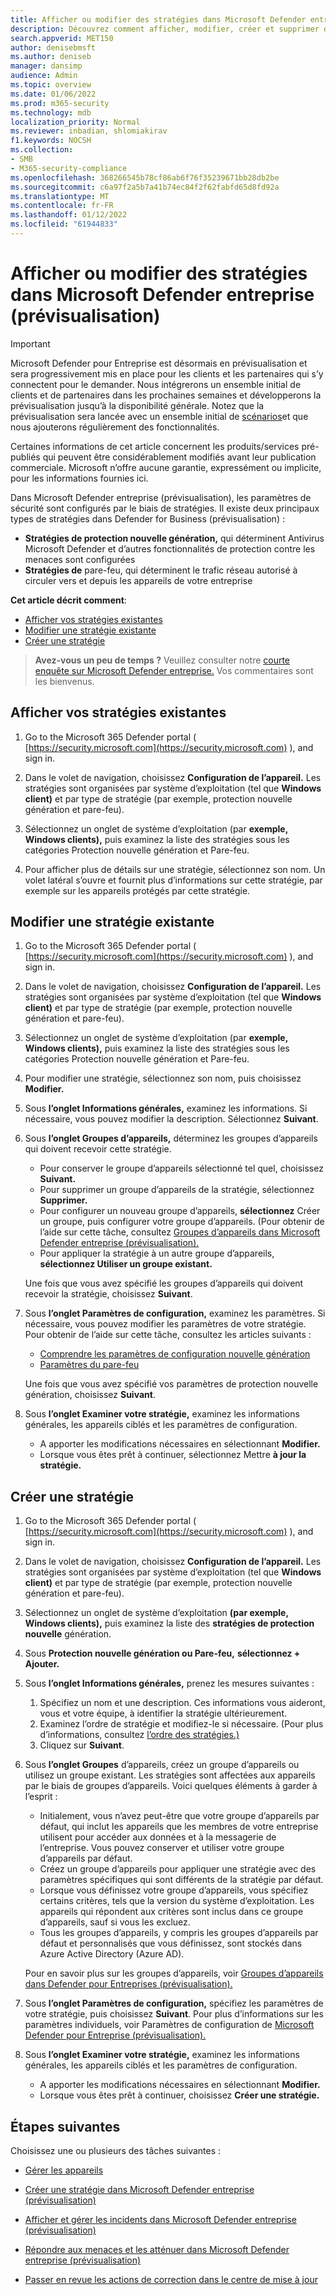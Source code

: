 ```yaml
---
title: Afficher ou modifier des stratégies dans Microsoft Defender entreprise (prévisualisation)
description: Découvrez comment afficher, modifier, créer et supprimer des stratégies de protection nouvelle génération dans Microsoft Defender pour Entreprises (prévisualisation)
search.appverid: MET150
author: denisebmsft
ms.author: deniseb
manager: dansimp
audience: Admin
ms.topic: overview
ms.date: 01/06/2022
ms.prod: m365-security
ms.technology: mdb
localization_priority: Normal
ms.reviewer: inbadian, shlomiakirav
f1.keywords: NOCSH
ms.collection:
- SMB
- M365-security-compliance
ms.openlocfilehash: 368266545b78cf86ab6f76f35239671bb28db2be
ms.sourcegitcommit: c6a97f2a5b7a41b74ec84f2f62fabfd65d8fd92a
ms.translationtype: MT
ms.contentlocale: fr-FR
ms.lasthandoff: 01/12/2022
ms.locfileid: "61944833"
---
```

# <a name="view-or-edit-policies-in-microsoft-defender-for-business-preview"></a>Afficher ou modifier des stratégies dans Microsoft Defender entreprise (prévisualisation)

> [!IMPORTANT]
> Microsoft Defender pour Entreprise est désormais en prévisualisation et [](https://aka.ms/mdb-preview) sera progressivement mis en place pour les clients et les partenaires qui s’y connectent pour le demander. Nous intégrerons un ensemble initial de clients et de partenaires dans les prochaines semaines et développerons la prévisualisation jusqu’à la disponibilité générale. Notez que la prévisualisation sera lancée avec un ensemble initial de [scénarios](mdb-tutorials.md#try-these-preview-scenarios)et que nous ajouterons régulièrement des fonctionnalités.
> 
> Certaines informations de cet article concernent les produits/services pré-publiés qui peuvent être considérablement modifiés avant leur publication commerciale. Microsoft n’offre aucune garantie, expressément ou implicite, pour les informations fournies ici. 

Dans Microsoft Defender entreprise (prévisualisation), les paramètres de sécurité sont configurés par le biais de stratégies. Il existe deux principaux types de stratégies dans Defender for Business (prévisualisation) :

- **Stratégies de protection nouvelle génération,** qui déterminent Antivirus Microsoft Defender et d’autres fonctionnalités de protection contre les menaces sont configurées
- **Stratégies de** pare-feu, qui déterminent le trafic réseau autorisé à circuler vers et depuis les appareils de votre entreprise

**Cet article décrit comment**:

- [Afficher vos stratégies existantes](#view-your-existing-policies)
- [Modifier une stratégie existante](#edit-an-existing-policy)
- [Créer une stratégie](#create-a-new-policy)

>
> **Avez-vous un peu de temps ?**
> Veuillez consulter notre <a href="https://microsoft.qualtrics.com/jfe/form/SV_0JPjTPHGEWTQr4y" target="_blank">courte enquête sur Microsoft Defender entreprise.</a> Vos commentaires sont les bienvenus.
>

## <a name="view-your-existing-policies"></a>Afficher vos stratégies existantes

1. Go to the Microsoft 365 Defender portal ( [https://security.microsoft.com](https://security.microsoft.com) ), and sign in. 

2. Dans le volet de navigation, choisissez **Configuration de l’appareil.** Les stratégies sont organisées par système d’exploitation (tel que **Windows client)** et par type de stratégie (par exemple, protection nouvelle génération et pare-feu).   

3. Sélectionnez un onglet de système d’exploitation (par **exemple, Windows clients),** puis examinez la liste des stratégies sous les catégories Protection nouvelle génération et  Pare-feu.  

4. Pour afficher plus de détails sur une stratégie, sélectionnez son nom. Un volet latéral s’ouvre et fournit plus d’informations sur cette stratégie, par exemple sur les appareils protégés par cette stratégie.

## <a name="edit-an-existing-policy"></a>Modifier une stratégie existante

1. Go to the Microsoft 365 Defender portal ( [https://security.microsoft.com](https://security.microsoft.com) ), and sign in. 

2. Dans le volet de navigation, choisissez **Configuration de l’appareil.** Les stratégies sont organisées par système d’exploitation (tel que **Windows client)** et par type de stratégie (par exemple, protection nouvelle génération et pare-feu).   

3. Sélectionnez un onglet de système d’exploitation (par **exemple, Windows clients),** puis examinez la liste des stratégies sous les catégories Protection nouvelle génération et  Pare-feu.  

4. Pour modifier une stratégie, sélectionnez son nom, puis choisissez **Modifier.**

5. Sous **l’onglet Informations générales,** examinez les informations. Si nécessaire, vous pouvez modifier la description. Sélectionnez **Suivant**.

6. Sous **l’onglet Groupes d’appareils,** déterminez les groupes d’appareils qui doivent recevoir cette stratégie.  

   - Pour conserver le groupe d’appareils sélectionné tel quel, choisissez **Suivant.**
   - Pour supprimer un groupe d’appareils de la stratégie, sélectionnez **Supprimer.**
   - Pour configurer un nouveau groupe d’appareils, **sélectionnez** Créer un groupe, puis configurer votre groupe d’appareils. (Pour obtenir de l’aide sur cette tâche, consultez [Groupes d’appareils dans Microsoft Defender entreprise (prévisualisation).](mdb-create-edit-device-groups.md)
   - Pour appliquer la stratégie à un autre groupe d’appareils, **sélectionnez Utiliser un groupe existant.**

   Une fois que vous avez spécifié les groupes d’appareils qui doivent recevoir la stratégie, choisissez **Suivant**.

7. Sous **l’onglet Paramètres de configuration,** examinez les paramètres. Si nécessaire, vous pouvez modifier les paramètres de votre stratégie. Pour obtenir de l’aide sur cette tâche, consultez les articles suivants : 

   - [Comprendre les paramètres de configuration nouvelle génération](mdb-next-gen-configuration-settings.md)   
   - [Paramètres du pare-feu](mdb-firewall.md)

   Une fois que vous avez spécifié vos paramètres de protection nouvelle génération, choisissez **Suivant**.

8. Sous **l’onglet Examiner votre stratégie,** examinez les informations générales, les appareils ciblés et les paramètres de configuration. 

   - A apporter les modifications nécessaires en sélectionnant **Modifier.**
   - Lorsque vous êtes prêt à continuer, sélectionnez Mettre **à jour la stratégie.**

## <a name="create-a-new-policy"></a>Créer une stratégie

1. Go to the Microsoft 365 Defender portal ( [https://security.microsoft.com](https://security.microsoft.com) ), and sign in. 

2. Dans le volet de navigation, choisissez **Configuration de l’appareil.** Les stratégies sont organisées par système d’exploitation (tel que **Windows client)** et par type de stratégie (par exemple, protection nouvelle génération et pare-feu).   

3. Sélectionnez un onglet de système d’exploitation **(par exemple, Windows clients),** puis examinez la liste des **stratégies de protection nouvelle** génération. 

4. Sous **Protection nouvelle génération ou Pare-feu,** **sélectionnez + Ajouter.** 

5. Sous **l’onglet Informations générales,** prenez les mesures suivantes :

   1. Spécifiez un nom et une description. Ces informations vous aideront, vous et votre équipe, à identifier la stratégie ultérieurement.
   2. Examinez l’ordre de stratégie et modifiez-le si nécessaire. (Pour plus d’informations, consultez [l’ordre des stratégies.)](mdb-policy-order.md)
   3. Cliquez sur **Suivant**. 

7. Sous **l’onglet Groupes** d’appareils, créez un groupe d’appareils ou utilisez un groupe existant. Les stratégies sont affectées aux appareils par le biais de groupes d’appareils. Voici quelques éléments à garder à l’esprit :

   - Initialement, vous n’avez peut-être que votre groupe d’appareils par défaut, qui inclut les appareils que les membres de votre entreprise utilisent pour accéder aux données et à la messagerie de l’entreprise. Vous pouvez conserver et utiliser votre groupe d’appareils par défaut.
   - Créez un groupe d’appareils pour appliquer une stratégie avec des paramètres spécifiques qui sont différents de la stratégie par défaut. 
   - Lorsque vous définissez votre groupe d’appareils, vous spécifiez certains critères, tels que la version du système d’exploitation. Les appareils qui répondent aux critères sont inclus dans ce groupe d’appareils, sauf si vous les excluez. 
   - Tous les groupes d’appareils, y compris les groupes d’appareils par défaut et personnalisés que vous définissez, sont stockés dans Azure Active Directory (Azure AD).

   Pour en savoir plus sur les groupes d’appareils, voir [Groupes d’appareils dans Defender pour Entreprises (prévisualisation).](mdb-create-edit-device-groups.md)

8. Sous **l’onglet Paramètres de configuration,** spécifiez les paramètres de votre stratégie, puis choisissez **Suivant**. Pour plus d’informations sur les paramètres individuels, voir Paramètres de configuration de [Microsoft Defender pour Entreprise (prévisualisation).](mdb-next-gen-configuration-settings.md)

9. Sous **l’onglet Examiner votre stratégie,** examinez les informations générales, les appareils ciblés et les paramètres de configuration. 

   - A apporter les modifications nécessaires en sélectionnant **Modifier.**
   - Lorsque vous êtes prêt à continuer, choisissez **Créer une stratégie.**


## <a name="next-steps"></a>Étapes suivantes

Choisissez une ou plusieurs des tâches suivantes :

- [Gérer les appareils](mdb-manage-devices.md)

- [Créer une stratégie dans Microsoft Defender entreprise (prévisualisation)](mdb-create-new-policy.md)

- [Afficher et gérer les incidents dans Microsoft Defender entreprise (prévisualisation)](mdb-view-manage-incidents.md)

- [Répondre aux menaces et les atténuer dans Microsoft Defender entreprise (prévisualisation)](mdb-respond-mitigate-threats.md)

- [Passer en revue les actions de correction dans le centre de mise à jour](mdb-review-remediation-actions.md)